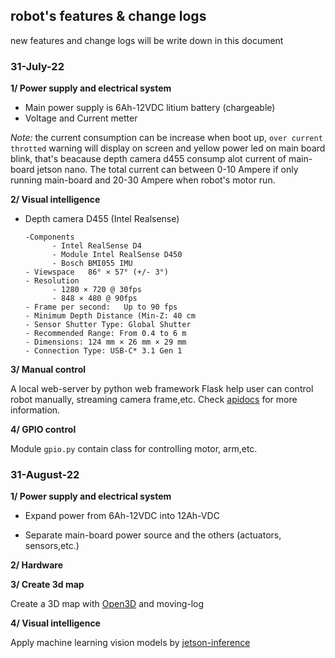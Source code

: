 ## robot's features & change logs

new features and change logs will be write down in this document

### 31-July-22

**1/ Power supply and electrical system**

- Main power supply is 6Ah-12VDC litium battery (chargeable)
- Voltage and Current metter

*Note:* the current consumption can be increase when boot up, `over current throtted` warning will display on screen and yellow power led on main board blink, that's beacause depth camera d455 consump alot current of main-board jetson nano. The total current can between 0-10 Ampere if only running main-board and 20-30 Ampere when robot's motor run.

**2/ Visual intelligence**

- Depth camera D455 (Intel Realsense)

      -Components	
            - Intel RealSense D4
            - Module Intel RealSense D450
            - Bosch BMI055 IMU
      - Viewspace	86° × 57° (+/- 3°)
      - Resolution	
            - 1280 × 720 @ 30fps
            - 848 × 480 @ 90fps
      - Frame per second:	Up to 90 fps
      - Minimum Depth Distance (Min-Z: 40 cm
      - Sensor Shutter Type: Global Shutter
      - Recommended Range: From 0.4 to 6 m
      - Dimensions: 124 mm × 26 mm × 29 mm
      - Connection Type: USB-C* 3.1 Gen 1

**3/ Manual control**

A local web-server by python web framework Flask help user can control robot manually, streaming camera frame,etc. Check [apidocs](/docs/apidocs.md) for more information.

**4/ GPIO control**

Module `gpio.py` contain class for controlling motor, arm,etc. 

### 31-August-22

**1/ Power supply and electrical system**

- Expand power from 6Ah-12VDC into 12Ah-VDC

- Separate main-board power source and the others (actuators, sensors,etc.)
 
**2/ Hardware**

**3/ Create 3d map**

Create a 3D map with [Open3D](http://www.open3d.org/docs/release/getting_started.html#python) and moving-log

**4/ Visual intelligence**

Apply machine learning vision models by [jetson-inference](https://github.com/dusty-nv/jetson-inference)
